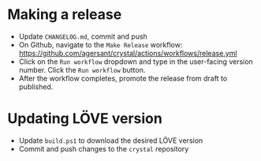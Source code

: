 # Making a release

- Update `CHANGELOG.md`, commit and push
- On Github, navigate to the `Make Release` workflow: https://github.com/agersant/crystal/actions/workflows/release.yml
- Click on the `Run workflow` dropdown and type in the user-facing version number. Click the `Run workflow` button.
- After the workflow completes, promote the release from draft to published.

# Updating LÖVE version

- Update `build.ps1` to download the desired LÖVE version
- Commit and push changes to the `crystal` repository
